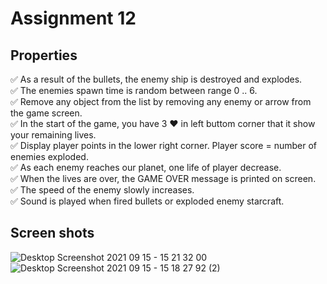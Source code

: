 # Assignment 12
## Properties
✅ As a result of the bullets, the enemy ship is destroyed and explodes.\
✅ The enemies spawn time is random between range 0 .. 6.\
✅ Remove any object from the list by removing any enemy or arrow from the game screen.\
✅ In the start of the game, you have 3 ❤️ in left buttom corner that it show your remaining lives.\
✅ Display player points in the lower right corner. Player score = number of enemies exploded.\
✅ As each enemy reaches our planet, one life of player decrease.\
✅ When the lives are over, the GAME OVER message is printed on screen.\
✅ The speed of the enemy slowly increases.\
✅ Sound is played when fired bullets or exploded enemy starcraft.
## Screen shots
![Desktop Screenshot 2021 09 15 - 15 21 32 00](https://user-images.githubusercontent.com/88179607/133425333-d65bbd91-b3ad-401a-9334-891fe111828d.png)
![Desktop Screenshot 2021 09 15 - 15 18 27 92 (2)](https://user-images.githubusercontent.com/88179607/133425379-64b36e17-9f5f-451f-8ffc-996d7e5780e5.png)
